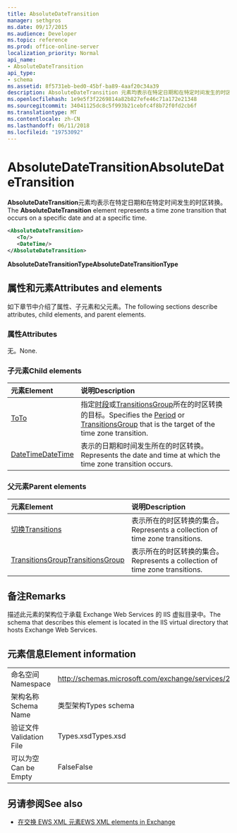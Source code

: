 ```yaml
---
title: AbsoluteDateTransition
manager: sethgros
ms.date: 09/17/2015
ms.audience: Developer
ms.topic: reference
ms.prod: office-online-server
localization_priority: Normal
api_name:
- AbsoluteDateTransition
api_type:
- schema
ms.assetid: 8f5731eb-bed0-45bf-ba89-4aaf20c34a39
description: AbsoluteDateTransition 元素均表示在特定日期和在特定时间发生的时区转换。
ms.openlocfilehash: 1e9e5f3f2269814a82b827efe46c71a172e21348
ms.sourcegitcommit: 34041125dc8c5f993b21cebfc4f8b72f0fd2cb6f
ms.translationtype: MT
ms.contentlocale: zh-CN
ms.lasthandoff: 06/11/2018
ms.locfileid: "19753092"
---
```

# <a name="absolutedatetransition"></a><span data-ttu-id="fa1be-103">AbsoluteDateTransition</span><span class="sxs-lookup"><span data-stu-id="fa1be-103">AbsoluteDateTransition</span></span>

<span data-ttu-id="fa1be-104">**AbsoluteDateTransition**元素均表示在特定日期和在特定时间发生的时区转换。</span><span class="sxs-lookup"><span data-stu-id="fa1be-104">The **AbsoluteDateTransition** element represents a time zone transition that occurs on a specific date and at a specific time.</span></span> 
  
```xml
<AbsoluteDateTransition>
   <To/>
   <DateTime/>
</AbsoluteDateTransition>
```

<span data-ttu-id="fa1be-105">**AbsoluteDateTransitionType**</span><span class="sxs-lookup"><span data-stu-id="fa1be-105">**AbsoluteDateTransitionType**</span></span>

## <a name="attributes-and-elements"></a><span data-ttu-id="fa1be-106">属性和元素</span><span class="sxs-lookup"><span data-stu-id="fa1be-106">Attributes and elements</span></span>

<span data-ttu-id="fa1be-107">如下章节中介绍了属性、子元素和父元素。</span><span class="sxs-lookup"><span data-stu-id="fa1be-107">The following sections describe attributes, child elements, and parent elements.</span></span>
  
### <a name="attributes"></a><span data-ttu-id="fa1be-108">属性</span><span class="sxs-lookup"><span data-stu-id="fa1be-108">Attributes</span></span>

<span data-ttu-id="fa1be-109">无。</span><span class="sxs-lookup"><span data-stu-id="fa1be-109">None.</span></span>
  
### <a name="child-elements"></a><span data-ttu-id="fa1be-110">子元素</span><span class="sxs-lookup"><span data-stu-id="fa1be-110">Child elements</span></span>

|<span data-ttu-id="fa1be-111">**元素**</span><span class="sxs-lookup"><span data-stu-id="fa1be-111">**Element**</span></span>|<span data-ttu-id="fa1be-112">**说明**</span><span class="sxs-lookup"><span data-stu-id="fa1be-112">**Description**</span></span>|
|:-----|:-----|
|[<span data-ttu-id="fa1be-113">To</span><span class="sxs-lookup"><span data-stu-id="fa1be-113">To</span></span>](to.md) <br/> |<span data-ttu-id="fa1be-114">指定[时段](period.md)或[TransitionsGroup](transitionsgroup.md)所在的时区转换的目标。</span><span class="sxs-lookup"><span data-stu-id="fa1be-114">Specifies the [Period](period.md) or [TransitionsGroup](transitionsgroup.md) that is the target of the time zone transition.</span></span>  <br/> |
|[<span data-ttu-id="fa1be-115">DateTime</span><span class="sxs-lookup"><span data-stu-id="fa1be-115">DateTime</span></span>](datetime.md) <br/> |<span data-ttu-id="fa1be-116">表示的日期和时间发生所在的时区转换。</span><span class="sxs-lookup"><span data-stu-id="fa1be-116">Represents the date and time at which the time zone transition occurs.</span></span>  <br/> |
   
### <a name="parent-elements"></a><span data-ttu-id="fa1be-117">父元素</span><span class="sxs-lookup"><span data-stu-id="fa1be-117">Parent elements</span></span>

|<span data-ttu-id="fa1be-118">**元素**</span><span class="sxs-lookup"><span data-stu-id="fa1be-118">**Element**</span></span>|<span data-ttu-id="fa1be-119">**说明**</span><span class="sxs-lookup"><span data-stu-id="fa1be-119">**Description**</span></span>|
|:-----|:-----|
|[<span data-ttu-id="fa1be-120">切换</span><span class="sxs-lookup"><span data-stu-id="fa1be-120">Transitions</span></span>](transitions.md) <br/> |<span data-ttu-id="fa1be-121">表示所在的时区转换的集合。</span><span class="sxs-lookup"><span data-stu-id="fa1be-121">Represents a collection of time zone transitions.</span></span>  <br/> |
|[<span data-ttu-id="fa1be-122">TransitionsGroup</span><span class="sxs-lookup"><span data-stu-id="fa1be-122">TransitionsGroup</span></span>](transitionsgroup.md) <br/> |<span data-ttu-id="fa1be-123">表示所在的时区转换的集合。</span><span class="sxs-lookup"><span data-stu-id="fa1be-123">Represents a collection of time zone transitions.</span></span>  <br/> |
   
## <a name="remarks"></a><span data-ttu-id="fa1be-124">备注</span><span class="sxs-lookup"><span data-stu-id="fa1be-124">Remarks</span></span>

<span data-ttu-id="fa1be-125">描述此元素的架构位于承载 Exchange Web Services 的 IIS 虚拟目录中。</span><span class="sxs-lookup"><span data-stu-id="fa1be-125">The schema that describes this element is located in the IIS virtual directory that hosts Exchange Web Services.</span></span>
  
## <a name="element-information"></a><span data-ttu-id="fa1be-126">元素信息</span><span class="sxs-lookup"><span data-stu-id="fa1be-126">Element information</span></span>

|||
|:-----|:-----|
|<span data-ttu-id="fa1be-127">命名空间</span><span class="sxs-lookup"><span data-stu-id="fa1be-127">Namespace</span></span>  <br/> |http://schemas.microsoft.com/exchange/services/2006/types  <br/> |
|<span data-ttu-id="fa1be-128">架构名称</span><span class="sxs-lookup"><span data-stu-id="fa1be-128">Schema Name</span></span>  <br/> |<span data-ttu-id="fa1be-129">类型架构</span><span class="sxs-lookup"><span data-stu-id="fa1be-129">Types schema</span></span>  <br/> |
|<span data-ttu-id="fa1be-130">验证文件</span><span class="sxs-lookup"><span data-stu-id="fa1be-130">Validation File</span></span>  <br/> |<span data-ttu-id="fa1be-131">Types.xsd</span><span class="sxs-lookup"><span data-stu-id="fa1be-131">Types.xsd</span></span>  <br/> |
|<span data-ttu-id="fa1be-132">可以为空</span><span class="sxs-lookup"><span data-stu-id="fa1be-132">Can be Empty</span></span>  <br/> |<span data-ttu-id="fa1be-133">False</span><span class="sxs-lookup"><span data-stu-id="fa1be-133">False</span></span>  <br/> |
   
## <a name="see-also"></a><span data-ttu-id="fa1be-134">另请参阅</span><span class="sxs-lookup"><span data-stu-id="fa1be-134">See also</span></span>

- [<span data-ttu-id="fa1be-135">在交换 EWS XML 元素</span><span class="sxs-lookup"><span data-stu-id="fa1be-135">EWS XML elements in Exchange</span></span>](ews-xml-elements-in-exchange.md)

